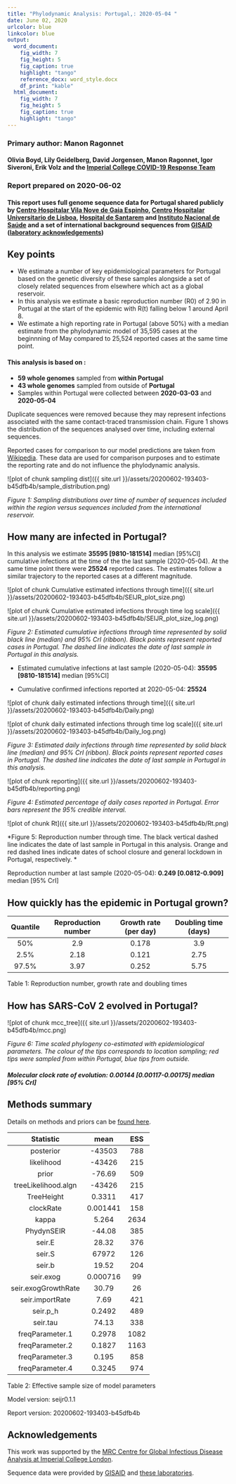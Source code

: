 ```yaml
---
title: "Phylodynamic Analysis: Portugal,: 2020-05-04 "
date: June 02, 2020
urlcolor: blue
linkcolor: blue
output:
  word_document:
    fig_width: 7
    fig_height: 5
    fig_caption: true
    highlight: "tango"
    reference_docx: word_style.docx
    df_print: "kable"
  html_document:
    fig_width: 7
    fig_height: 5
    fig_caption: true
    highlight: "tango"
---
```






### Primary author: Manon Ragonnet

#### Olivia Boyd, Lily Geidelberg, David Jorgensen, Manon Ragonnet, Igor Siveroni, Erik Volz and the [Imperial College COVID-19 Response Team](http://sarscov2phylodynamics.org/about/)

### Report prepared on 2020-06-02
#### This report uses full genome sequence data for Portugal shared publicly by [Centro Hospitalar Vila Nove de Gaia Espinho](https://www.chvng.pt/),  [Centro Hospitalar Universitario de Lisboa](https://www.chvng.pt/),   [Hospital de Santarem](https://www.hds.min-saude.pt/) and [Instituto Nacional de Saúde](http://www2.insa.pt/) and a set of international background sequences from [GISAID](http://www.epicov.org) ([laboratory acknowledgements](http://whoinfectedwhom.org/gisaid_cov2020_acknowledgement_table.xls))


## Key points
* We estimate a number of key epidemiological parameters for Portugal based on the genetic diversity of these samples alongside a set of closely related sequences from elsewhere which act as a global reservoir.
* In this analysis we estimate a basic reproduction number (R0) of 2.90 in Portugal at the start of the epidemic with R(t) falling below 1 around April 8.
* We estimate a high reporting rate in Portugal (above 50%) with a median estimate from the phylodynamic model of 35,595 cases at the beginnning of May compared to 25,524 reported cases at the same time point.





#### This analysis is based on : 
  
* **59 whole genomes** sampled from **within Portugal**
* **43 whole genomes** sampled from outside of **Portugal**
* Samples within Portugal were collected between **2020-03-03** and **2020-05-04**


Duplicate sequences were removed because they may represent infections associated with the same contact-traced transmission chain. Figure 1 shows the distribution of  the sequences analysed over time, including external sequences. 

Reported cases for comparison to our model predictions are taken from [Wikipedia](https://en.wikipedia.org/wiki/COVID-19_pandemic_in_Portugal). These data are used for comparison purposes and to estimate the reporting rate and do not influence the phylodynamic analysis.


![plot of chunk sampling dist]({{ site.url }}/assets/20200602-193403-b45dfb4b/sample_distribution.png)

*Figure 1: Sampling distributions over time of number of sequences included within the region versus sequences included from the international reservoir.*


## How many are infected in Portugal?
In this  analysis we estimate **35595 [9810-181514]** median [95%CI] cumulative infections at the time of the the last sample (2020-05-04). At the same time point there were **25524** reported cases. The estimates follow a similar trajectory to the reported cases at a different magnitude. 



![plot of chunk Cumulative estimated infections through time]({{ site.url }}/assets/20200602-193403-b45dfb4b/SEIJR_plot_size.png)


![plot of chunk Cumulative estimated infections through time log scale]({{ site.url }}/assets/20200602-193403-b45dfb4b/SEIJR_plot_size_log.png)


*Figure 2: Estimated cumulative infections through time represented by solid black line (median) and 95% CrI (ribbon). Black points represent reported cases in Portugal. The dashed line indicates the date of last sample in Portugal in this analysis.*


* Estimated cumulative infections at last sample (2020-05-04): **35595 [9810-181514]** median [95%CI]

* Cumulative confirmed infections reported at 2020-05-04: **25524**  

<!-- * Cumulative number of active infections at 2020-05-04:   -->



![plot of chunk daily estimated infections through time]({{ site.url }}/assets/20200602-193403-b45dfb4b/Daily.png)


![plot of chunk daily estimated infections through time log scale]({{ site.url }}/assets/20200602-193403-b45dfb4b/Daily_log.png)


*Figure 3: Estimated daily  infections through time represented by solid black line (median) and 95% CrI (ribbon). Black points represent reported cases in Portugal. The dashed line indicates the date of last sample in Portugal in this analysis.*


![plot of chunk reporting]({{ site.url }}/assets/20200602-193403-b45dfb4b/reporting.png)

*Figure 4: Estimated percentage of daily cases reported in Portugal. Error bars represent the 95% credible interval.*



![plot of chunk Rt]({{ site.url }}/assets/20200602-193403-b45dfb4b/Rt.png)

*Figure 5: Reproduction number through time. The black vertical dashed line indicates the date of last sample in Portugal in this analysis. Orange and red dashed lines indicate dates of school closure and general lockdown in Portugal, respectively. *

Reproduction number at last sample (2020-05-04): **0.249 [0.0812-0.909]** median [95% CrI]


## How quickly has the epidemic in Portugal grown?





| Quantile | Reproduction number | Growth rate (per day) | Doubling time (days) |
|:--------:|:-------------------:|:---------------------:|:--------------------:|
|   50%    |         2.9         |         0.178         |         3.9          |
|   2.5%   |        2.18         |         0.121         |         2.75         |
|  97.5%   |        3.97         |         0.252         |         5.75         |

Table 1: Reproduction number, growth rate and doubling times






## How has SARS-CoV 2 evolved in Portugal?




![plot of chunk mcc_tree]({{ site.url }}/assets/20200602-193403-b45dfb4b/mcc.png)

*Figure 6: Time scaled phylogeny co-estimated with epidemiological parameters. The colour of the tips corresponds to location sampling; red tips were sampled from within Portugal, blue tips from outside.*




##### Molecular clock rate of evolution: **0.00144 [0.00117-0.00175]** median [95% CrI]  






## Methods summary



Details on methods and priors can be [found here](http://whoinfectedwhom.org/seijr0.1.0_methods.pdf).







|      Statistic      |   mean   | ESS  |
|:-------------------:|:--------:|:----:|
|      posterior      |  -43503  | 788  |
|     likelihood      |  -43426  | 215  |
|        prior        |  -76.69  | 509  |
| treeLikelihood.algn |  -43426  | 215  |
|     TreeHeight      |  0.3311  | 417  |
|      clockRate      | 0.001441 | 158  |
|        kappa        |  5.264   | 2634 |
|     PhydynSEIR      |  -44.08  | 385  |
|       seir.E        |  28.32   | 376  |
|       seir.S        |  67972   | 126  |
|       seir.b        |  19.52   | 204  |
|      seir.exog      | 0.000716 |  99  |
| seir.exogGrowthRate |  30.79   |  26  |
|   seir.importRate   |   7.69   | 421  |
|      seir.p_h       |  0.2492  | 489  |
|      seir.tau       |  74.13   | 338  |
|   freqParameter.1   |  0.2978  | 1082 |
|   freqParameter.2   |  0.1827  | 1163 |
|   freqParameter.3   |  0.195   | 858  |
|   freqParameter.4   |  0.3245  | 974  |

Table 2: Effective sample size of model parameters



Model version: seijr0.1.1

Report version: 20200602-193403-b45dfb4b


## Acknowledgements

This work was supported by the [MRC Centre for Global Infectious Disease Analysis at Imperial College London](https://www.imperial.ac.uk/mrc-global-infectious-disease-analysis).

Sequence data were provided by [GISAID](http://www.epicov.org) and [these laboratories](http://whoinfectedwhom.org/gisaid_cov2020_acknowledgement_table.xls).


